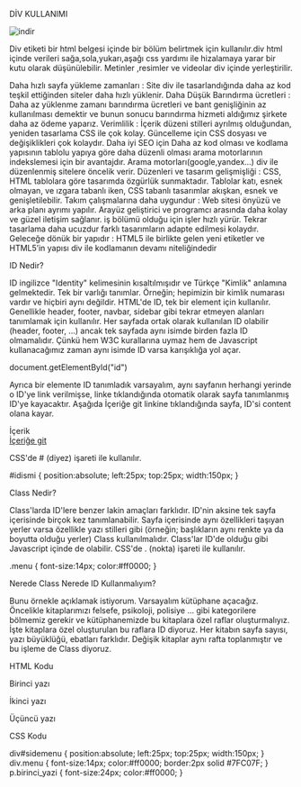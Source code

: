 
DİV KULLANIMI

![indir](https://user-images.githubusercontent.com/55752233/121259421-c5066380-c8b8-11eb-8ed9-2fa82ee2630a.png)


Div etiketi bir html belgesi içinde bir bölüm belirtmek için kullanılır.div html içinde verileri sağa,sola,yukarı,aşağı css yardımı ile hizalamaya yarar bir kutu olarak düşünülebilir. Metinler ,resimler ve videolar div içinde yerleştirilir.

Daha hızlı sayfa yükleme zamanları : Site div ile tasarlandığında daha az kod teşkil ettiğinden siteler daha hızlı yüklenir. Daha Düşük Barındırma ücretleri : Daha az yüklenme zamanı barındırma ücretleri ve bant genişliğinin az kullanılması demektir ve bunun sonucu barındırma hizmeti aldığımız şirkete daha az ödeme yaparız. Verimlilik : İçerik düzeni stilleri ayrılmış olduğundan, yeniden tasarlama CSS ile çok kolay. Güncelleme için CSS dosyası ve değişiklikleri çok kolaydır. Daha iyi SEO için Daha az kod olması ve kodlama yapısının tablolu yapıya göre daha düzenli olması arama motorlarının indekslemesi için bir avantajdır. Arama motorları(google,yandex...) div ile düzenlenmiş sitelere öncelik verir. Düzenleri ve tasarım gelişmişliği : CSS, HTML tablolara göre tasarımda özgürlük sunmaktadır. Tablolar katı, esnek olmayan, ve ızgara tabanlı iken, CSS tabanlı tasarımlar akışkan, esnek ve genişletilebilir. Takım çalışmalarına daha uygundur : Web sitesi önyüzü ve arka planı ayrımı yapılır. Arayüz geliştirici ve programcı arasında daha kolay ve güzel iletişim sağlanır. iş bölümü olduğu için işler hızlı yürür. Tekrar tasarlama daha ucuzdur farklı tasarımların adapte edilmesi kolaydır. Geleceğe dönük bir yapıdır : HTML5 ile birlikte gelen yeni etiketler ve HTML5’in yapısı div ile kodlamanın devamı niteliğindedir






ID Nedir?

ID ingilizce "Identity" kelimesinin kısaltılmışıdır ve Türkçe "Kimlik" anlamına gelmektedir. Tek bir varlığı tanımlar. Örneğin; hepimizin bir kimlik numarası vardır ve hiçbiri aynı değildir. HTML'de ID, tek bir element için kullanılır. Genellikle header, footer, navbar, sidebar gibi tekrar etmeyen alanları tanımlamak için kullanılır. Her sayfada ortak olarak kullanılan ID olabilir (header, footer, ...) ancak tek sayfada aynı isimde birden fazla ID olmamalıdır. Çünkü hem W3C kurallarına uymaz hem de Javascript kullanacağımız zaman aynı isimde ID varsa karışıklığa yol açar.

document.getElementById("id")
 

Ayrıca bir elemente ID tanımladık varsayalım, aynı sayfanın herhangi yerinde o ID'ye link verilmişse, linke tıklandığında otomatik olarak sayfa tanımlanmış ID'ye kayacaktır. Aşağıda İçeriğe git linkine tıklandığında sayfa, ID'si content olana kayar.

<div id="content">İçerik</div>
<a href="#content">İçeriğe git</a>
 

CSS'de # (diyez) işareti ile kullanılır.

#idismi
{
    position:absolute;
    left:25px;
    top:25px;
    width:150px;
}
 

Class Nedir?

Class'larda ID'lere benzer lakin amaçları farklıdır. ID'nin aksine tek sayfa içerisinde birçok kez tanımlanabilir. Sayfa içerisinde aynı özellikleri taşıyan yerler varsa özellikle yazı stilleri gibi (örneğin; başlıkların aynı renkte ya da boyutta olduğu yerler) Class kullanılmalıdır. Class'lar ID'de olduğu gibi Javascript içinde de olabilir. CSS'de . (nokta) işareti ile kullanılır.

.menu 
{
    font-size:14px;
    color:#ff0000;
}
 

Nerede Class Nerede ID Kullanmalıyım?

Bunu örnekle açıklamak istiyorum. Varsayalım kütüphane açacağız. Öncelikle kitaplarımızı felsefe, psikoloji, polisiye ... gibi kategorilere bölmemiz gerekir ve kütüphanemizde bu kitaplara özel raflar oluşturmalıyız. İşte kitaplara özel oluşturulan bu raflara ID diyoruz. Her kitabın sayfa sayısı, yazı büyüklüğü, ebatları farklıdır. Değişik kitaplar aynı rafta toplanmıştır ve bu işleme de Class diyoruz.

HTML Kodu

<div id="sidemenu">
    <div class="menu">
        <p class="birinci_yazi">Birinci yazı</p>
        <p>İkinci yazı</p>  
        <p>Üçüncü yazı</p>  
    </div>
</div>
 

CSS Kodu

div#sidemenu
{
    position:absolute;
    left:25px;
    top:25px;
    width:150px;
}
div.menu 
{
    font-size:14px;
    color:#ff0000;
    border:2px solid #7FC07F;
}
p.birinci_yazi 
{
    font-size:24px;
    color:#ff0000;
}
